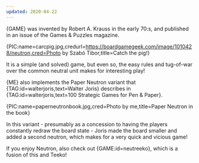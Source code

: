```yaml
---
updated: 2020-04-22
---
```


{GAME} was invented by Robert A. Krauss in the early 70:s, and published in an issue of the Games & Puzzles magazine.

{PIC:name=carcpig.jpg,credurl=https://boardgamegeek.com/image/1010428/neutron,cred=Photo by Szabó Tibor,title=Catch the pig!}

It is a simple (and solved) game, but even so, the easy rules and tug-of-war over the common neutral unit makes for interesting play!

{ME} also implements the Paper Neutron variant that {TAG:id=walterjoris,text=Walter Joris} describes in {TAG:id=walterjoris,text=100 Strategic Games for Pen & Paper}.

{PIC:name=paperneutronbook.jpg,cred=Photo by me,title=Paper Neutron in the book}

In this variant - presumably as a concession to having the players constantly redraw the board state - Joris made the board smaller and added a second neutron, which makes for a very quick and vicious game!

If you enjoy Neutron, also check out {GAME:id=neutreeko}, which is a fusion of this and Teeko!
